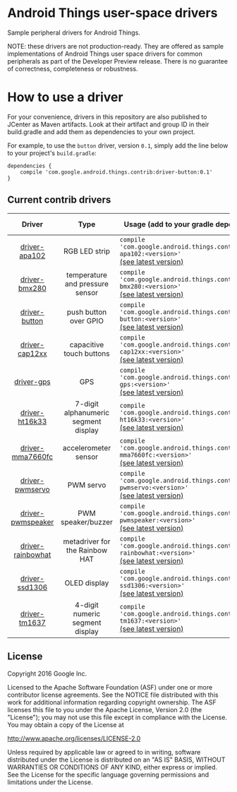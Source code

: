 Android Things user-space drivers
=================================

Sample peripheral drivers for Android Things.

NOTE: these drivers are not production-ready. They are offered as sample
implementations of Android Things user space drivers for common peripherals
as part of the Developer Preview release. There is no guarantee
of correctness, completeness or robustness.


How to use a driver
===================

For your convenience, drivers in this repository are also published to JCenter
as Maven artifacts. Look at their artifact and group ID in their build.gradle
and add them as dependencies to your own project.

For example, to use the `button` driver, version `0.1`, simply add the line
below to your project's `build.gradle`:


```
dependencies {
    compile 'com.google.android.things.contrib:driver-button:0.1'
}
```


Current contrib drivers
-----------------------

Driver | Type | Usage (add to your gradle dependencies) | Sample code
:---:|:---:| --- | ---
[driver-apa102](apa102) | RGB LED strip |`compile 'com.google.android.things.contrib:driver-apa102:<version>'`<br>[(see latest version)](https://bintray.com/google/androidthings/contrib-driver-apa102/_latestVersion) |[sample](https://github.com/androidthings/drivers-samples/tree/master/apa102)
[driver-bmx280](bmx280) | temperature and pressure sensor |`compile 'com.google.android.things.contrib:driver-bmx280:<version>'`<br>[(see latest version)](https://bintray.com/google/androidthings/contrib-driver-bmx280/_latestVersion) |[sample](https://github.com/androidthings/drivers-samples/tree/master/bmx280)
[driver-button](button) | push button over GPIO |`compile 'com.google.android.things.contrib:driver-button:<version>'`<br>[(see latest version)](https://bintray.com/google/androidthings/contrib-driver-button/_latestVersion) |[sample](https://github.com/androidthings/drivers-samples/tree/master/button)
[driver-cap12xx](cap12xx) | capacitive touch buttons |`compile 'com.google.android.things.contrib:driver-cap12xx:<version>'`<br>[(see latest version)](https://bintray.com/google/androidthings/contrib-driver-cap12xx/_latestVersion) |[sample](https://github.com/androidthings/drivers-samples/tree/master/cap12xx)
[driver-gps](gps) | GPS |`compile 'com.google.android.things.contrib:driver-gps:<version>'`<br>[(see latest version)](https://bintray.com/google/androidthings/contrib-driver-gps/_latestVersion) |[sample](https://github.com/androidthings/drivers-samples/tree/master/gps)
[driver-ht16k33](ht16k33) | 7-digit alphanumeric segment display |`compile 'com.google.android.things.contrib:driver-ht16k33:<version>'`<br>[(see latest version)](https://bintray.com/google/androidthings/contrib-driver-ht16k33/_latestVersion) |[sample](https://github.com/androidthings/drivers-samples/tree/master/ht16k33)
[driver-mma7660fc](mma7660fc) | accelerometer sensor |`compile 'com.google.android.things.contrib:driver-mma7660fc:<version>'`<br>[(see latest version)](https://bintray.com/google/androidthings/contrib-driver-mma7660fc/_latestVersion) |[sample](https://github.com/androidthings/drivers-samples/tree/master/mma7660fc)
[driver-pwmservo](pwmservo) | PWM servo |`compile 'com.google.android.things.contrib:driver-pwmservo:<version>'`<br>[(see latest version)](https://bintray.com/google/androidthings/contrib-driver-pwmservo/_latestVersion) |[sample](https://github.com/androidthings/drivers-samples/tree/master/pwmservo)
[driver-pwmspeaker](pwmspeaker) | PWM speaker/buzzer |`compile 'com.google.android.things.contrib:driver-pwmspeaker:<version>'`<br>[(see latest version)](https://bintray.com/google/androidthings/contrib-driver-pwmspeaker/_latestVersion) |[sample](https://github.com/androidthings/drivers-samples/tree/master/pwmspeaker)
[driver-rainbowhat](rainbowhat) | metadriver for the Rainbow HAT |`compile 'com.google.android.things.contrib:driver-rainbowhat:<version>'`<br>[(see latest version)](https://bintray.com/google/androidthings/contrib-driver-rainbowhat/_latestVersion) |[sample](https://github.com/androidthings/weatherstation)
[driver-ssd1306](ssd1306) | OLED display |`compile 'com.google.android.things.contrib:driver-ssd1306:<version>'`<br>[(see latest version)](https://bintray.com/google/androidthings/contrib-driver-ssd1306/_latestVersion) |[sample](https://github.com/androidthings/drivers-samples/tree/master/ssd1306)
[driver-tm1637](tm1637) | 4-digit numeric segment display |`compile 'com.google.android.things.contrib:driver-tm1637:<version>'`<br>[(see latest version)](https://bintray.com/google/androidthings/contrib-driver-tm1637/_latestVersion) |[sample](https://github.com/androidthings/drivers-samples/tree/master/tm1637)


License
-------

Copyright 2016 Google Inc.

Licensed to the Apache Software Foundation (ASF) under one or more contributor
license agreements.  See the NOTICE file distributed with this work for
additional information regarding copyright ownership.  The ASF licenses this
file to you under the Apache License, Version 2.0 (the "License"); you may not
use this file except in compliance with the License.  You may obtain a copy of
the License at

  http://www.apache.org/licenses/LICENSE-2.0

Unless required by applicable law or agreed to in writing, software
distributed under the License is distributed on an "AS IS" BASIS, WITHOUT
WARRANTIES OR CONDITIONS OF ANY KIND, either express or implied.  See the
License for the specific language governing permissions and limitations under
the License.
